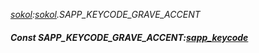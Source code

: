 _[sokol](../../modules/sokol/sokol-module.md):[sokol](../../modules/sokol/sokol-module.md).SAPP\_KEYCODE\_GRAVE\_ACCENT_
##### Const SAPP\_KEYCODE\_GRAVE\_ACCENT:[sapp_keycode](../../modules/sokol/sokol-sapp_keycode.md)
